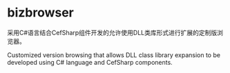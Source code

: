 # bizbrowser

采用C#语言结合CefSharp组件开发的允许使用DLL类库形式进行扩展的定制版浏览器。

Customized version browsing that allows DLL class library expansion to be developed using C# language and CefSharp components.
